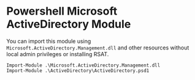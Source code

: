 # Powershell Microsoft ActiveDirectory Module

You can import this module using `Microsoft.ActiveDirectory.Management.dll` and other resources without local admin privileges or installing RSAT.

```
Import-Module .\Microsoft.ActiveDirectory.Management.dll
Import-Module .\ActiveDirectory\ActiveDirectory.psd1
```
